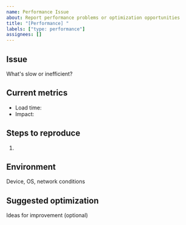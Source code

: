 ```yaml
---
name: Performance Issue
about: Report performance problems or optimization opportunities
title: "[Performance] "
labels: ["type: performance"]
assignees: []
---
```


## Issue
What's slow or inefficient?

## Current metrics
- Load time: 
- Impact: 

## Steps to reproduce
1. 

## Environment
Device, OS, network conditions

## Suggested optimization
Ideas for improvement (optional)
